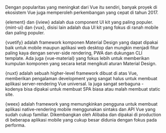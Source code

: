 Dengan popularitas yang meningkat dari Vue itu sendiri, banyak proyek di ekosistem Vue juga memperoleh perkembangan yang cepat di tahun 2017. 

{element} dan {iview} adalah dua component UI kit yang paling populer. {mint-ui} dan {vux}, disisi lain adalah dua UI kit yang fokus di ranah mobile dan paling populer.

{vuetify} adalah framework komponen Material Design yang dapat dipakai baik untuk mobile maupun aplikasi web desktop dan mungkin menjadi fitur paling kaya dengan server-side rendering, PWA dan dukungan  CLI template. Ada juga {vue-material} yang fokus lebih untuk memberikan kumpulan komponen yang secara ketat mengikuti aturan Material Design.

{nuxt} adalah sebuah higher-level framework dibuat di atas Vue, memberikan pengalaman development yang sangat halus untuk membuat aplikasi server-rendering Vue universal. Ia juga sangat serbaguna - kodenya bisa dipakai untuk membuat SPA biasa atau malah membuat static site.

{weex} adalah framework yang memungkinkan pengguna untuk membuat aplikasi native-rendering mobile menggunakan sintaks dan API Vue yang sudah cukup familiar. Dikembangkan oleh Alibaba dan dipakai di production di beberapa aplikasi mobile yang cukup besar didunia dengan fokus pada performa.
